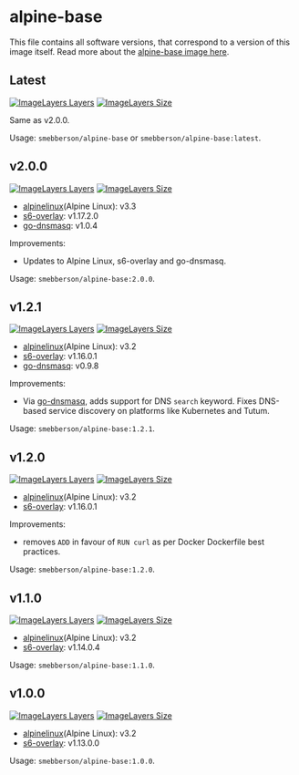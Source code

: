# alpine-base

This file contains all software versions, that correspond to a version of this image itself. Read more about the [alpine-base image here][alpinebase].

## Latest

[![ImageLayers Layers](https://img.shields.io/imagelayers/layers/smebberson/alpine-base/latest.svg)]()
[![ImageLayers Size](https://img.shields.io/imagelayers/image-size/smebberson/alpine-base/latest.svg)]()

Same as v2.0.0.

Usage: `smebberson/alpine-base` or `smebberson/alpine-base:latest`.

## v2.0.0

[![ImageLayers Layers](https://img.shields.io/imagelayers/layers/smebberson/alpine-base/2.0.0.svg)]()
[![ImageLayers Size](https://img.shields.io/imagelayers/image-size/smebberson/alpine-base/2.0.0.svg)]()

- [alpinelinux](Alpine Linux): v3.3
- [s6-overlay][s6-overlay]: v1.17.2.0
- [go-dnsmasq][godnsmasq]: v1.0.4

Improvements:

- Updates to Alpine Linux, s6-overlay and go-dnsmasq.

Usage: `smebberson/alpine-base:2.0.0`.

## v1.2.1

[![ImageLayers Layers](https://img.shields.io/imagelayers/layers/smebberson/alpine-base/1.2.1.svg)]()
[![ImageLayers Size](https://img.shields.io/imagelayers/image-size/smebberson/alpine-base/1.2.1.svg)]()

- [alpinelinux](Alpine Linux): v3.2
- [s6-overlay][s6-overlay]: v1.16.0.1
- [go-dnsmasq][godnsmasq]: v0.9.8

Improvements:

- Via [go-dnsmasq][godnsmasq], adds support for DNS `search` keyword. Fixes DNS-based service discovery on platforms like Kubernetes and Tutum.

Usage: `smebberson/alpine-base:1.2.1`.

## v1.2.0

[![ImageLayers Layers](https://img.shields.io/imagelayers/layers/smebberson/alpine-base/1.2.0.svg)]()
[![ImageLayers Size](https://img.shields.io/imagelayers/image-size/smebberson/alpine-base/1.2.0.svg)]()

- [alpinelinux](Alpine Linux): v3.2
- [s6-overlay][s6-overlay]: v1.16.0.1

Improvements:

- removes `ADD` in favour of `RUN curl` as per Docker Dockerfile best practices.

Usage: `smebberson/alpine-base:1.2.0`.

## v1.1.0

[![ImageLayers Layers](https://img.shields.io/imagelayers/layers/smebberson/alpine-base/1.1.0.svg)]()
[![ImageLayers Size](https://img.shields.io/imagelayers/image-size/smebberson/alpine-base/1.1.0.svg)]()

- [alpinelinux](Alpine Linux): v3.2
- [s6-overlay][s6-overlay]: v1.14.0.4

Usage: `smebberson/alpine-base:1.1.0`.

## v1.0.0

[![ImageLayers Layers](https://img.shields.io/imagelayers/layers/smebberson/alpine-base/1.0.0.svg)]()
[![ImageLayers Size](https://img.shields.io/imagelayers/image-size/smebberson/alpine-base/1.0.0.svg)]()

- [alpinelinux](Alpine Linux): v3.2
- [s6-overlay][s6-overlay]: v1.13.0.0

Usage: `smebberson/alpine-base:1.0.0`.

[s6-overlay]: https://github.com/just-containers/s6-overlay
[alpinelinux]: https://www.alpinelinux.org/
[alpinebase]: https://github.com/smebberson/docker-alpine/tree/master/alpine-base
[godnsmasq]: https://github.com/janeczku/go-dnsmasq
